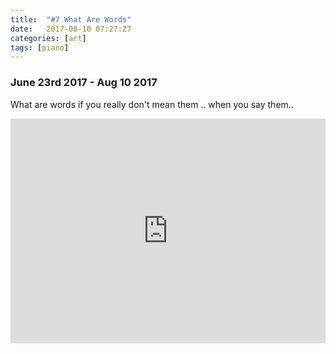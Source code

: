 ```yaml
---
title:  "#7 What Are Words"
date:   2017-08-10 07:27:27
categories: [art]
tags: [piano]
---
```


### June 23rd 2017 - Aug 10 2017

What are words if you really don't mean them .. when you say them..

<iframe style="overflow:hidden; width:100%; height:360px" src="https://www.youtube.com/embed/SX6aXwmXSbg" frameborder="0" allow="accelerometer; autoplay; clipboard-write; encrypted-media; gyroscope; picture-in-picture" allowfullscreen></iframe>
